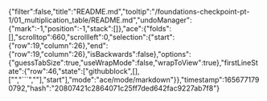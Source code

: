{"filter":false,"title":"README.md","tooltip":"/foundations-checkpoint-pt-1/01_multiplication_table/README.md","undoManager":{"mark":-1,"position":-1,"stack":[]},"ace":{"folds":[],"scrolltop":660,"scrollleft":0,"selection":{"start":{"row":19,"column":26},"end":{"row":19,"column":26},"isBackwards":false},"options":{"guessTabSize":true,"useWrapMode":false,"wrapToView":true},"firstLineState":{"row":46,"state":["githubblock",[],["","```",""],"start"],"mode":"ace/mode/markdown"}},"timestamp":1656771790792,"hash":"20807421c2864071c25ff7ded642fac9227ab7f8"}
